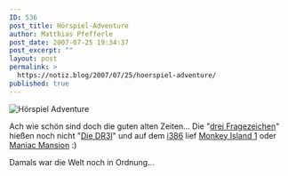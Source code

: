 ```yaml
---
ID: 536
post_title: Hörspiel-Adventure
author: Matthias Pfefferle
post_date: 2007-07-25 19:34:37
post_excerpt: ""
layout: post
permalink: >
  https://notiz.blog/2007/07/25/hoerspiel-adventure/
published: true
---
```

<img class="aligncenter" src='http://notiz.blog/wp-content/uploads/2007/07/mmfragezeichen.gif' alt='Hörspiel Adventure' />

Ach wie schön sind doch die guten alten Zeiten... Die "<a href="http://www.dreifragezeichen.de/">drei Fragezeichen</a>" hießen noch nicht "<a href="http://diedr3i.de">Die DR3I</a>" und auf dem <a href="http://de.wikipedia.org/wiki/Intel_80386">i386</a> lief <a href="http://de.wikipedia.org/wiki/The_Secret_of_Monkey_Island">Monkey Island 1</a> oder <a href="http://de.wikipedia.org/wiki/Maniac_Mansion">Maniac Mansion</a> :)

Damals war die Welt noch in Ordnung...

<!--more-->
<object type="application/x-shockwave-flash" style="width:425px; height:350px" data="http://www.youtube.com/v/kApXZ6xdzJk"><param name="movie" value="http://www.youtube.com/v/kApXZ6xdzJk"></param></object>
